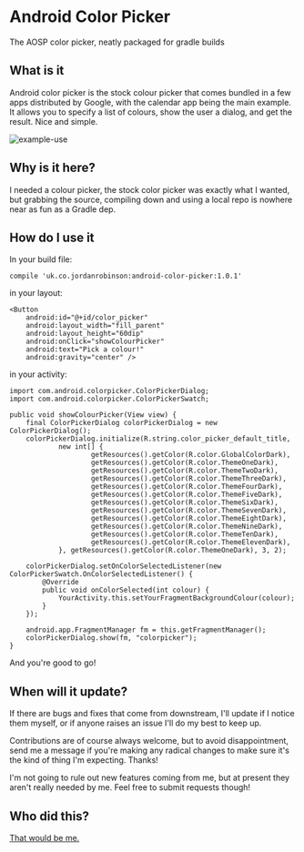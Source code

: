# Android Color Picker

The AOSP color picker, neatly packaged for gradle builds

## What is it

Android color picker is the stock colour picker that comes bundled in a few apps distributed by Google, with the calendar app being the main example. It allows you to specify a list of colours, show the user a dialog, and get the result. Nice and simple.

![example-use](https://cloud.githubusercontent.com/assets/1202911/6986937/2475346e-da3a-11e4-99c5-0aeb3a0bcaa7.gif)

## Why is it here?

I needed a colour picker, the stock color picker was exactly what I wanted, but grabbing the source, compiling down and using a local repo is nowhere near as fun as a Gradle dep.

## How do I use it

In your build file:

	compile 'uk.co.jordanrobinson:android-color-picker:1.0.1'


in your layout:

    <Button
        android:id="@+id/color_picker"
        android:layout_width="fill_parent"
        android:layout_height="60dip"
        android:onClick="showColourPicker"
        android:text="Pick a colour!"
        android:gravity="center" />

in your activity:

	import com.android.colorpicker.ColorPickerDialog;
	import com.android.colorpicker.ColorPickerSwatch;

    public void showColourPicker(View view) {
        final ColorPickerDialog colorPickerDialog = new ColorPickerDialog();
        colorPickerDialog.initialize(R.string.color_picker_default_title,
                new int[] {
                        getResources().getColor(R.color.GlobalColorDark),
                        getResources().getColor(R.color.ThemeOneDark),
                        getResources().getColor(R.color.ThemeTwoDark),
                        getResources().getColor(R.color.ThemeThreeDark),
                        getResources().getColor(R.color.ThemeFourDark),
                        getResources().getColor(R.color.ThemeFiveDark),
                        getResources().getColor(R.color.ThemeSixDark),
                        getResources().getColor(R.color.ThemeSevenDark),
                        getResources().getColor(R.color.ThemeEightDark),
                        getResources().getColor(R.color.ThemeNineDark),
                        getResources().getColor(R.color.ThemeTenDark),
                        getResources().getColor(R.color.ThemeElevenDark),
                }, getResources().getColor(R.color.ThemeOneDark), 3, 2);

        colorPickerDialog.setOnColorSelectedListener(new ColorPickerSwatch.OnColorSelectedListener() {
            @Override
            public void onColorSelected(int colour) {
                YourActivity.this.setYourFragmentBackgroundColour(colour);
            }
        });

        android.app.FragmentManager fm = this.getFragmentManager();
        colorPickerDialog.show(fm, "colorpicker");
    }

And you're good to go!

## When will it update?

If there are bugs and fixes that come from downstream, I'll update if I notice them myself, or if anyone raises an issue I'll do my best to keep up.

Contributions are of course always welcome, but to avoid disappointment, send me a message if you're making any radical changes to make sure it's the kind of thing I'm expecting. Thanks!

I'm not going to rule out new features coming from me, but at present they aren't really needed by me. Feel free to submit requests though!

## Who did this?
[That would be me.](http://jordanrobinson.co.uk)
